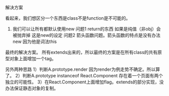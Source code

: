 解决方案

看起来，我们想区分一个东西是class不是function是不可能的。

1. 我们可以让所有都默认使用new
问题1 return的东西 如果是纯值（非obj）会被抛弃掉 这是new的设定
问题2 箭头函数问题。箭头函数的特点是没有办法new 因为他是词法this

最终的解决方案。
所有extends出来的，所以最终的方案是在所有class的共有原型对象上面增加一个tag。

另外两种思路
1）判断A.prototype.render 因为render为例走势不确定。所以算了。
2）判断A.prototype instanceof React.Component 存在着一个页面有两个独立的可能性。
3）在React.Component上面增加flag。extends的部分实现，没办法保证静态对象的复制。

